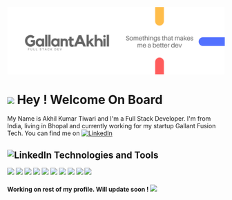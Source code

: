 <img src="Gallant Akhil (2).png">
<h1><img src="https://emojis.slackmojis.com/emojis/images/1471045852/843/highfive.gif?1471045852"> Hey ! Welcome On Board</h1>

My Name is Akhil Kumar Tiwari and I'm a Full Stack Developer. I'm from India, living in Bhopal and currently working for my startup Gallant Fusion Tech. You can find me on <a href="https://www.linkedin.com/in/akhil-tiwari-628010139/" target="_blank"><img alt="LinkedIn" src="https://emojis.slackmojis.com/emojis/images/1470343326/711/linkedin.png?1470343326" width="15" height="15" /></a> 


<h2> <img alt="LinkedIn" src="https://emojis.slackmojis.com/emojis/images/1507582538/3014/technologist.jpg?1507582538" width="30" height="30" /> Technologies and Tools </h2>

<p><img src="https://img.shields.io/badge/OS-Linux-informational?style=flat&logo=linux&logoColor=white&color=2bbc8a"/> <img src="https://img.shields.io/badge/Code-Python-informational?style=flat&logo=python&logoColor=white&color=2bbc8a"/> <img src="https://img.shields.io/badge/Code-JavaScript-informational?style=flat&logo=javascript&logoColor=white&color=2bbc8a"/> <img src="https://img.shields.io/badge/code-flutter-informational?style=flat&logo=flutter&logoColor=white&color=2bbc8a"/> <img src="https://img.shields.io/badge/code-React-informational?style=flat&logo=react&logoColor=white&color=2bbc8a"/> <img src="https://img.shields.io/badge/tool-MySQL-informational?style=flat&logo=mysql&logoColor=white&color=2bbc8a"/> <img src="https://img.shields.io/badge/tool-MongoDB-informational?style=flat&logo=mongodb&logoColor=white&color=2bbc8a"/> <img src="https://img.shields.io/badge/tool-GraphQL-informational?style=flat&logo=graphql&logoColor=white&color=2bbc8a"/> <img src="https://img.shields.io/badge/shell-Bash-informational?style=flat&logo=gnu-bash&logoColor=white&color=2bbc8a"/> <img src="https://img.shields.io/badge/tool-Node-informational?style=flat&logo=node.js&logoColor=white&color=2bbc8a"/></p>



<h4>Working on rest of my profile. Will update soon ! <img src="https://emojis.slackmojis.com/emojis/images/1471045839/793/computerrage.gif?1471045839"></h4>
